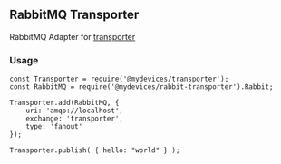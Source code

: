 ## RabbitMQ Transporter
RabbitMQ Adapter for [transporter](https://github.com/myDevicesIoT/transporter)

### Usage

```
const Transporter = require('@mydevices/transporter');
const RabbitMQ = require('@mydevices/rabbit-transporter').Rabbit;

Transporter.add(RabbitMQ, {
    uri: 'amqp://localhost',
    exchange: 'transporter',
    type: 'fanout'
});

Transporter.publish( { hello: "world" } );

```
